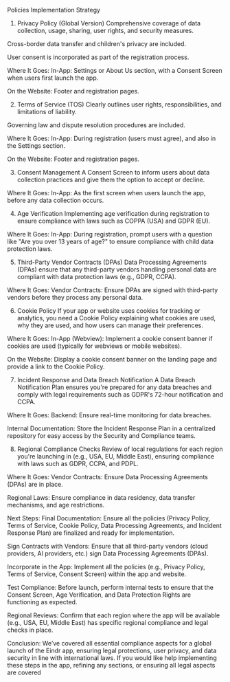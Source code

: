 Policies Implementation Strategy 

1. Privacy Policy (Global Version)
Comprehensive coverage of data collection, usage, sharing, user rights, and security measures.

Cross-border data transfer and children's privacy are included.

User consent is incorporated as part of the registration process.

Where It Goes:
In-App: Settings or About Us section, with a Consent Screen when users first launch the app.

On the Website: Footer and registration pages.


2. Terms of Service (TOS)
Clearly outlines user rights, responsibilities, and limitations of liability.

Governing law and dispute resolution procedures are included.

Where It Goes:
In-App: During registration (users must agree), and also in the Settings section.

On the Website: Footer and registration pages.


3. Consent Management
A Consent Screen to inform users about data collection practices and give them the option to accept or decline.

Where It Goes:
In-App: As the first screen when users launch the app, before any data collection occurs.


4. Age Verification
Implementing age verification during registration to ensure compliance with laws such as COPPA (USA) and GDPR (EU).

Where It Goes:
In-App: During registration, prompt users with a question like "Are you over 13 years of age?" to ensure compliance with child data protection laws.


5. Third-Party Vendor Contracts (DPAs)
Data Processing Agreements (DPAs) ensure that any third-party vendors handling personal data are compliant with data protection laws (e.g., GDPR, CCPA).

Where It Goes:
Vendor Contracts: Ensure DPAs are signed with third-party vendors before they process any personal data.


6. Cookie Policy
If your app or website uses cookies for tracking or analytics, you need a Cookie Policy explaining what cookies are used, why they are used, and how users can manage their preferences.

Where It Goes:
In-App (Webview): Implement a cookie consent banner if cookies are used (typically for webviews or mobile websites).

On the Website: Display a cookie consent banner on the landing page and provide a link to the Cookie Policy.


7. Incident Response and Data Breach Notification
A Data Breach Notification Plan ensures you're prepared for any data breaches and comply with legal requirements such as GDPR's 72-hour notification and CCPA.

Where It Goes:
Backend: Ensure real-time monitoring for data breaches.

Internal Documentation: Store the Incident Response Plan in a centralized repository for easy access by the Security and Compliance teams.


8. Regional Compliance Checks
Review of local regulations for each region you're launching in (e.g., USA, EU, Middle East), ensuring compliance with laws such as GDPR, CCPA, and PDPL.

Where It Goes:
Vendor Contracts: Ensure Data Processing Agreements (DPAs) are in place.

Regional Laws: Ensure compliance in data residency, data transfer mechanisms, and age restrictions.


Next Steps:
Final Documentation: Ensure all the policies (Privacy Policy, Terms of Service, Cookie Policy, Data Processing Agreements, and Incident Response Plan) are finalized and ready for implementation.

Sign Contracts with Vendors: Ensure that all third-party vendors (cloud providers, AI providers, etc.) sign Data Processing Agreements (DPAs).

Incorporate in the App: Implement all the policies (e.g., Privacy Policy, Terms of Service, Consent Screen) within the app and website.

Test Compliance: Before launch, perform internal tests to ensure that the Consent Screen, Age Verification, and Data Protection Rights are functioning as expected.

Regional Reviews: Confirm that each region where the app will be available (e.g., USA, EU, Middle East) has specific regional compliance and legal checks in place.


Conclusion:
We’ve covered all essential compliance aspects for a global launch of the Eindr app, ensuring legal protections, user privacy, and data security in line with international laws. If you would like help implementing these steps in the app, refining any sections, or ensuring all legal aspects are covered

